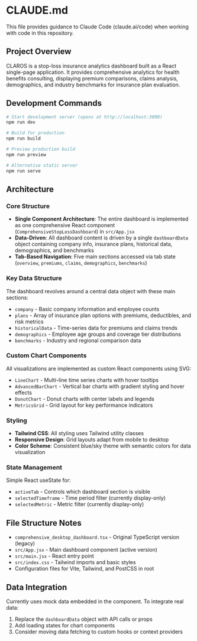 # CLAUDE.md

This file provides guidance to Claude Code (claude.ai/code) when working with code in this repository.

## Project Overview

CLAROS is a stop-loss insurance analytics dashboard built as a React single-page application. It provides comprehensive analytics for health benefits consulting, displaying premium comparisons, claims analysis, demographics, and industry benchmarks for insurance plan evaluation.

## Development Commands

```bash
# Start development server (opens at http://localhost:3000)
npm run dev

# Build for production
npm run build

# Preview production build
npm run preview

# Alternative static server
npm run serve
```

## Architecture

### Core Structure
- **Single Component Architecture**: The entire dashboard is implemented as one comprehensive React component (`ComprehensiveStopLossDashboard`) in `src/App.jsx`
- **Data-Driven**: All dashboard content is driven by a single `dashboardData` object containing company info, insurance plans, historical data, demographics, and benchmarks
- **Tab-Based Navigation**: Five main sections accessed via tab state (`overview`, `premiums`, `claims`, `demographics`, `benchmarks`)

### Key Data Structure
The dashboard revolves around a central data object with these main sections:
- `company` - Basic company information and employee counts
- `plans` - Array of insurance plan options with premiums, deductibles, and risk metrics
- `historicalData` - Time-series data for premiums and claims trends
- `demographics` - Employee age groups and coverage tier distributions
- `benchmarks` - Industry and regional comparison data

### Custom Chart Components
All visualizations are implemented as custom React components using SVG:
- `LineChart` - Multi-line time series charts with hover tooltips
- `AdvancedBarChart` - Vertical bar charts with gradient styling and hover effects
- `DonutChart` - Donut charts with center labels and legends
- `MetricsGrid` - Grid layout for key performance indicators

### Styling
- **Tailwind CSS**: All styling uses Tailwind utility classes
- **Responsive Design**: Grid layouts adapt from mobile to desktop
- **Color Scheme**: Consistent blue/sky theme with semantic colors for data visualization

### State Management
Simple React useState for:
- `activeTab` - Controls which dashboard section is visible
- `selectedTimeframe` - Time period filter (currently display-only)
- `selectedMetric` - Metric filter (currently display-only)

## File Structure Notes

- `comprehensive_desktop_dashboard.tsx` - Original TypeScript version (legacy)
- `src/App.jsx` - Main dashboard component (active version)
- `src/main.jsx` - React entry point
- `src/index.css` - Tailwind imports and basic styles
- Configuration files for Vite, Tailwind, and PostCSS in root

## Data Integration

Currently uses mock data embedded in the component. To integrate real data:
1. Replace the `dashboardData` object with API calls or props
2. Add loading states for chart components
3. Consider moving data fetching to custom hooks or context providers